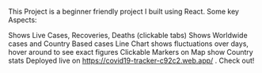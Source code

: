 This Project is a beginner friendly project I built using React. Some key Aspects:

Shows Live Cases, Recoveries, Deaths (clickable tabs)
Shows Worldwide cases and Country Based cases
Line Chart shows fluctuations over days, hover around to see exact figures
Clickable Markers on Map show Country stats
Deployed live on https://covid19-tracker-c92c2.web.app/ . Check out!


